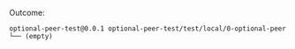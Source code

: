 
Outcome:
```
optional-peer-test@0.0.1 optional-peer-test/test/local/0-optional-peer
└── (empty)
```
